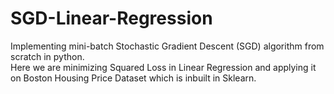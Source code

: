 # SGD-Linear-Regression
Implementing mini-batch Stochastic Gradient Descent (SGD) algorithm from scratch in python.<br> 
Here we are  minimizing Squared Loss in Linear Regression and applying it on Boston Housing Price Dataset which is inbuilt in Sklearn.
